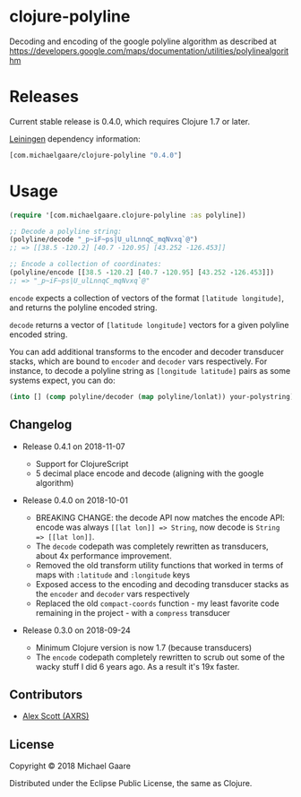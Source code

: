 # clojure-polyline

Decoding and encoding of the google polyline algorithm as described at
https://developers.google.com/maps/documentation/utilities/polylinealgorithm

# Releases

Current stable release is 0.4.0, which requires Clojure 1.7 or later.

[Leiningen](https://github.com/technomancy/leiningen) dependency information:
```clojure
[com.michaelgaare/clojure-polyline "0.4.0"]
```

# Usage

```clojure
(require '[com.michaelgaare.clojure-polyline :as polyline])

;; Decode a polyline string:
(polyline/decode "_p~iF~ps|U_ulLnnqC_mqNvxq`@")
;; => [[38.5 -120.2] [40.7 -120.95] [43.252 -126.453]]

;; Encode a collection of coordinates:
(polyline/encode [[38.5 -120.2] [40.7 -120.95] [43.252 -126.453]])
;; => "_p~iF~ps|U_ulLnnqC_mqNvxq`@"
```

`encode` expects a collection of vectors of the format `[latitude
longitude]`, and returns the polyline encoded string.

`decode` returns a vector of `[latitude longitude]` vectors for a
given polyline encoded string.

You can add additional transforms to the encoder and decoder
transducer stacks, which are bound to `encoder` and `decoder` vars
respectively. For instance, to decode a polyline string as `[longitude
latitude]` pairs as some systems expect, you can do:

```clojure
(into [] (comp polyline/decoder (map polyline/lonlat)) your-polystring)`
```

## Changelog

* Release 0.4.1 on 2018-11-07
  * Support for ClojureScript
  * 5 decimal place encode and decode (aligning with the google algorithm)

* Release 0.4.0 on 2018-10-01
  * BREAKING CHANGE: the decode API now matches the encode API:
    encode was always `[[lat lon]] => String`, now decode is `String => [[lat lon]]`.
  * The `decode` codepath was completely rewritten as transducers,
    about 4x performance improvement.
  * Removed the old transform utility functions that worked in terms
    of maps with `:latitude` and `:longitude` keys
  * Exposed access to the encoding and decoding transducer stacks as
    the `encoder` and `decoder` vars respectively
  * Replaced the old `compact-coords` function - my least favorite
    code remaining in the project - with a `compress` transducer

* Release 0.3.0 on 2018-09-24
  * Minimum Clojure version is now 1.7 (because transducers)
  * The `encode` codepath completely rewritten to scrub out some of
    the wacky stuff I did 6 years ago. As a result it's 19x faster.

## Contributors

* [Alex Scott (AXRS)](https://github.com/axrs)

## License

Copyright © 2018 Michael Gaare

Distributed under the Eclipse Public License, the same as Clojure.

